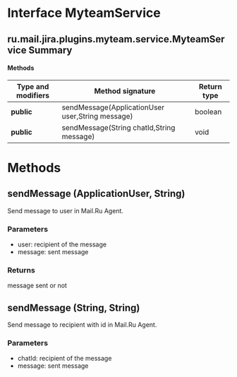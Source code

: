 Interface MyteamService
=======================
ru.mail.jira.plugins.myteam.service.MyteamService
Summary
-------
#### Methods
| Type and modifiers | Method signature                                 | Return type |
| ------------------ | ------------------------------------------------ | ----------- |
| **public**         | sendMessage(ApplicationUser user,String message) | boolean     |
| **public**         | sendMessage(String chatId,String message)        | void        |

Methods
=======
sendMessage (ApplicationUser, String)
-------------------------------------
Send message to user in Mail.Ru Agent.
### Parameters
- user: recipient of the message
- message: sent message
### Returns
message sent or not

sendMessage (String, String)
----------------------------
Send message to recipient with id in Mail.Ru Agent.
### Parameters
- chatId: recipient of the message
- message: sent message


